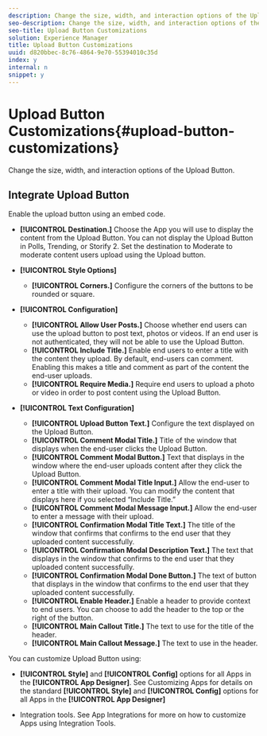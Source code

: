 ```yaml
---
description: Change the size, width, and interaction options of the Upload Button.
seo-description: Change the size, width, and interaction options of the Upload Button.
seo-title: Upload Button Customizations
solution: Experience Manager
title: Upload Button Customizations
uuid: d820bbec-8c76-4864-9e70-55394010c35d
index: y
internal: n
snippet: y
---
```


# Upload Button Customizations{#upload-button-customizations}

Change the size, width, and interaction options of the Upload Button.

## Integrate Upload Button

Enable the upload button using an embed code.

* **[!UICONTROL Destination.]** Choose the App you will use to display the content from the Upload Button. You can not display the Upload Button in Polls, Trending, or Storify 2. Set the destination to Moderate to moderate content users upload using the Upload button.
* **[!UICONTROL Style Options]**

    * **[!UICONTROL Corners.]** Configure the corners of the buttons to be rounded or square.

* **[!UICONTROL Configuration]**

    * **[!UICONTROL Allow User Posts.]** Choose whether end users can use the upload button to post text, photos or videos. If an end user is not authenticated, they will not be able to use the Upload Button.
    * **[!UICONTROL Include Title.]** Enable end users to enter a title with the content they upload. By default, end-users can comment. Enabling this makes a title and comment as part of the content the end-user uploads.
    * **[!UICONTROL Require Media.]** Require end users to upload a photo or video in order to post content using the Upload Button.

* **[!UICONTROL Text Configuration]**

    * **[!UICONTROL Upload Button Text.]** Configure the text displayed on the Upload Button.
    * **[!UICONTROL Comment Modal Title.]** Title of the window that displays when the end-user clicks the Upload Button.
    * **[!UICONTROL Comment Modal Button.]** Text that displays in the window where the end-user uploads content after they click the Upload Button.
    * **[!UICONTROL Comment Modal Title Input.]** Allow the end-user to enter a title with their upload. You can modify the content that displays here if you selected “Include Title.”
    * **[!UICONTROL Comment Modal Message Input.]** Allow the end-user to enter a message with their upload.
    * **[!UICONTROL Confirmation Modal Title Text.]** The title of the window that confirms that confirms to the end user that they uploaded content successfully.
    * **[!UICONTROL Confirmation Modal Description Text.]** The text that displays in the window that confirms to the end user that they uploaded content successfully.
    * **[!UICONTROL Confirmation Modal Done Button.]** The text of button that displays in the window that confirms to the end user that they uploaded content successfully.
    * **[!UICONTROL Enable Header.]** Enable a header to provide context to end users. You can choose to add the header to the top or the right of the button. 
    * **[!UICONTROL Main Callout Title.]** The text to use for the title of the header.
    * **[!UICONTROL Main Callout Message.]** The text to use in the header.

You can customize Upload Button using:

* **[!UICONTROL Style]** and **[!UICONTROL Config]** options for all Apps in the **[!UICONTROL App Designer]**. See Customizing Apps for details on the standard **[!UICONTROL Style]** and **[!UICONTROL Config]** options for all Apps in the **[!UICONTROL App Designer]**

* Integration tools. See App Integrations for more on how to customize Apps using Integration Tools.

